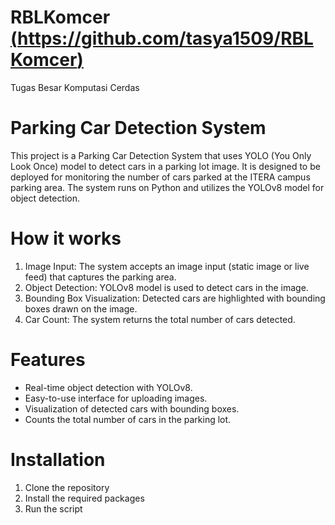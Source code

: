 # RBLKomcer [(https://github.com/tasya1509/RBLKomcer)](https://rblkomcer-immxsacfjbrb62h46dgrpm.streamlit.app/)
Tugas Besar Komputasi Cerdas

# Parking Car Detection System
This project is a Parking Car Detection System that uses YOLO (You Only Look Once) model to detect cars in a parking lot image. It is designed to be deployed for monitoring the number of cars parked at the ITERA campus parking area. The system runs on Python and utilizes the YOLOv8 model for object detection.

# How it works
1. Image Input: The system accepts an image input (static image or live feed) that captures the parking area.
2. Object Detection: YOLOv8 model is used to detect cars in the image.
3. Bounding Box Visualization: Detected cars are highlighted with bounding boxes drawn on the image.
4. Car Count: The system returns the total number of cars detected.

# Features
- Real-time object detection with YOLOv8.
- Easy-to-use interface for uploading images.
- Visualization of detected cars with bounding boxes.
- Counts the total number of cars in the parking lot.

# Installation
1. Clone the repository
2. Install the required packages
3. Run the script
